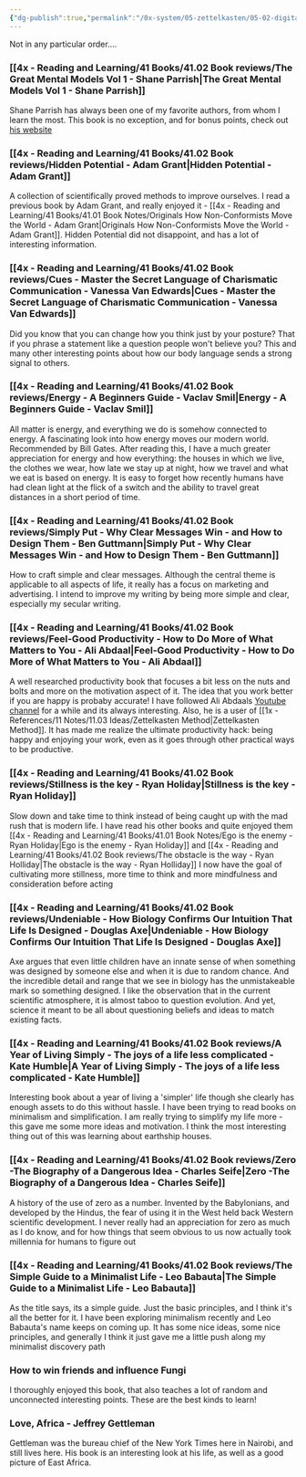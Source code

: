 ```yaml
---
{"dg-publish":true,"permalink":"/0x-system/05-zettelkasten/05-02-digital-garden/07-2024-top-books/","title":"2024 Top books","created":"2025-01-03T15:41:01.991+03:00","updated":"2025-01-03T17:00:24.832+03:00"}
---
```



Not in any particular order....

### [[4x - Reading and Learning/41 Books/41.02 Book reviews/The Great Mental Models Vol 1 - Shane Parrish\|The Great Mental Models Vol 1 - Shane Parrish]]

Shane Parrish has always been one of my favorite authors, from whom I learn the most. This book is no exception, and for bonus points, check out [his website](fs.blog)

### [[4x - Reading and Learning/41 Books/41.02 Book reviews/Hidden Potential - Adam Grant\|Hidden Potential - Adam Grant]]

A collection of scientifically proved methods to improve ourselves. I read a previous book by Adam Grant, and really enjoyed it - [[4x - Reading and Learning/41 Books/41.01 Book Notes/Originals How Non-Conformists Move the World - Adam Grant\|Originals How Non-Conformists Move the World - Adam Grant]]. Hidden Potential did not disappoint, and has a lot of interesting information.

### [[4x - Reading and Learning/41 Books/41.02 Book reviews/Cues - Master the Secret Language of Charismatic Communication - Vanessa Van Edwards\|Cues - Master the Secret Language of Charismatic Communication - Vanessa Van Edwards]]

Did you know that you can change how you think just by your posture? That if you phrase a statement like a question people won't believe you? This and many other interesting points about how our body language sends a strong signal to others.

### [[4x - Reading and Learning/41 Books/41.02 Book reviews/Energy - A Beginners Guide - Vaclav Smil\|Energy - A Beginners Guide - Vaclav Smil]]

All matter is energy, and everything we do is somehow connected to energy. A fascinating look into how energy moves our modern world. Recommended by Bill Gates. After reading this, I have a much greater appreciation for energy and how everything: the houses in which we live, the clothes we wear, how late we stay up at night, how we travel and what we eat is based on energy. It is easy to forget how recently humans have had clean light at the flick of a switch and the ability to travel great distances in a short period of time.

### [[4x - Reading and Learning/41 Books/41.02 Book reviews/Simply Put - Why Clear Messages Win - and How to Design Them - Ben Guttmann\|Simply Put - Why Clear Messages Win - and How to Design Them - Ben Guttmann]]

How to craft simple and clear messages. Although the central theme is applicable to all aspects of life, it really has a focus on marketing and advertising. I intend to improve my writing by being more simple and clear, especially my secular writing.

### [[4x - Reading and Learning/41 Books/41.02 Book reviews/Feel-Good Productivity - How to Do More of What Matters to You - Ali Abdaal\|Feel-Good Productivity - How to Do More of What Matters to You - Ali Abdaal]]

A well researched productivity book that focuses a bit less on the nuts and bolts and more on the motivation aspect of it. The idea that you work better if you are happy is probaby accurate! I have followed Ali Abdaals [Youtube channel]() for a while and its always interesting. Also, he is a user of [[1x - References/11 Notes/11.03 Ideas/Zettelkasten Method\|Zettelkasten Method]]. It has made me realize the ultimate productivity hack: being happy and enjoying your work, even as it goes through other practical ways to be productive.

### [[4x - Reading and Learning/41 Books/41.02 Book reviews/Stillness is the key - Ryan Holiday\|Stillness is the key - Ryan Holiday]]

Slow down and take time to think instead of being caught up with the mad rush that is modern life. I have read his other books and quite enjoyed them [[4x - Reading and Learning/41 Books/41.01 Book Notes/Ego is the enemy - Ryan Holiday\|Ego is the enemy - Ryan Holiday]] and [[4x - Reading and Learning/41 Books/41.02 Book reviews/The obstacle is the way - Ryan Holliday\|The obstacle is the way - Ryan Holliday]] I now have the goal of cultivating more stillness, more time to think and more mindfulness and consideration before acting

### [[4x - Reading and Learning/41 Books/41.02 Book reviews/Undeniable - How Biology Confirms Our Intuition That Life Is Designed - Douglas Axe\|Undeniable - How Biology Confirms Our Intuition That Life Is Designed - Douglas Axe]]

Axe argues that even little children have an innate sense of when something was designed by someone else and when it is due to random chance. And the incredible detail and range that we see in biology has the unmistakeable mark so something designed. I like the observation that in the current scientific atmosphere, it is almost taboo to question evolution. And yet, science it meant to be all about questioning beliefs and ideas to match existing facts.

### [[4x - Reading and Learning/41 Books/41.02 Book reviews/A Year of Living Simply - The joys of a life less complicated - Kate Humble\|A Year of Living Simply - The joys of a life less complicated - Kate Humble]]

Interesting book about a year of living a 'simpler' life though she clearly has enough assets to do this without hassle. I have been trying to read books on minimalism and simplification. I am really trying to simplify my life more - this gave me some more ideas and motivation. I think the most interesting thing out of this was learning about earthship houses.

### [[4x - Reading and Learning/41 Books/41.02 Book reviews/Zero -The Biography of a Dangerous Idea - Charles Seife\|Zero -The Biography of a Dangerous Idea - Charles Seife]]

 A history of the use of zero as a number. Invented by the Babylonians, and developed by the Hindus, the fear of using it in the West held back Western scientific development. I never really had an appreciation for zero as much as I do know, and for how things that seem obvious to us now actually took millennia for humans to figure out

### [[4x - Reading and Learning/41 Books/41.02 Book reviews/The Simple Guide to a Minimalist Life - Leo Babauta\|The Simple Guide to a Minimalist Life - Leo Babauta]]

As the title says, its a simple guide. Just the basic principles, and I think it's all the better for it. I have been exploring minimalism recently and Leo Babauta's name keeps on coming up. It has some nice ideas, some nice principles, and generally I think it just gave me a little push along my minimalist discovery path

### How to win friends and influence Fungi

I thoroughly enjoyed this book, that also teaches a lot of random and unconnected interesting points. These are the best kinds to learn!

### **Love, Africa - Jeffrey Gettleman**

Gettleman was the bureau chief of the New York Times here in Nairobi, and still lives here. His book is an interesting look at his life, as well as a good picture of East Africa.

